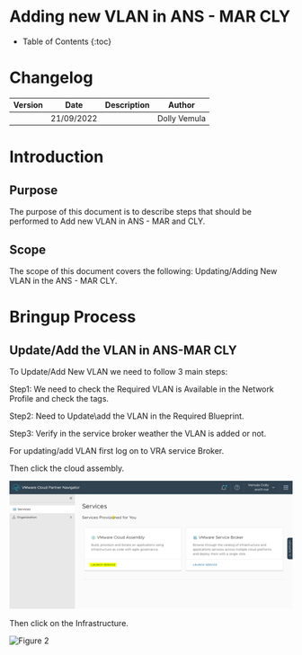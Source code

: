 # Adding new VLAN in ANS - MAR CLY

- Table of Contents
{:toc}

# Changelog
  
| Version | Date       | Description              | Author       |
| ------- | ---------- | ------------------------ | --------------- |
|         | 21/09/2022 |                          | Dolly Vemula |

# Introduction

## Purpose

The purpose of this document is to describe steps that should be performed to Add new VLAN in ANS - MAR and CLY.
## Scope

The scope of this document covers the following:
Updating/Adding New VLAN in the ANS - MAR CLY.

# Bringup Process

## Update/Add the VLAN in ANS-MAR CLY

To Update/Add New VLAN we need to follow 3 main steps:

Step1:  We need to check the Required VLAN is Available in the Network Profile and check the tags.

Step2: Need to Update\add the VLAN in the Required Blueprint.

Step3: Verify in the service broker weather the VLAN is added or not.

For updating/add VLAN first log on to VRA service Broker.

Then click the cloud assembly.

![Figure 1](Pic1.png)

Then click on the Infrastructure.

![Figure 2](Pic@.png)
